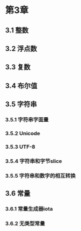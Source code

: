 # 第3章

## 3.1 整数

## 3.2 浮点数

## 3.3 复数

## 3.4 布尔值

## 3.5 字符串

### 3.5.1 字符串字面量

### 3.5.2 Unicode

### 3.5.3 UTF-8

### 3.5.4 字符串和字节slice

### 3.5.5 字符串和数字的相互转换

## 3.6 常量

### 3.6.1 常量生成器iota

### 3.6.2 无类型常量
